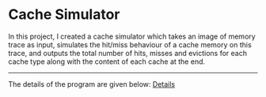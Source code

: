 # Cache Simulator  
In this project, I created a cache simulator which takes an image of memory trace as input, simulates the hit/miss behaviour of a cache memory on this trace, and outputs the total number of hits, misses and evictions for each cache type along with the content of each cache at the end.
___
The details of the program are given below:
[Details](https://github.com/erhanyalniz/Cache-Simulator/blob/b98d0295cc70b164e81a1d6ebed8e03bf5bd1f2f/cachelab.pdf)
